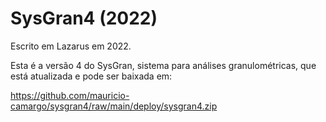 # SysGran4 (2022) 

Escrito em Lazarus em 2022.

Esta é a versão 4 do SysGran, sistema para análises granulométricas, que está atualizada e pode ser baixada em:


https://github.com/mauricio-camargo/sysgran4/raw/main/deploy/sysgran4.zip
